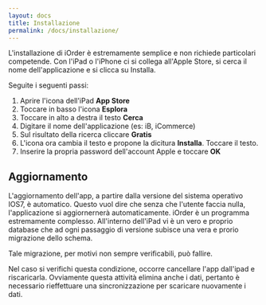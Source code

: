 ```yaml
---
layout: docs
title: Installazione
permalink: /docs/installazione/
---
```


L'installazione di iOrder è estremamente semplice e non richiede particolari competende.
Con l'iPad o l'iPhone ci si collega all'Apple Store, si cerca il nome dell'applicazione e si clicca su Installa.

Seguite i seguenti passi:

1. Aprire l'icona dell'iPad **App Store**
2. Toccare in basso l'icona **Esplora**
3. Toccare in alto a destra il testo **Cerca**
4. Digitare il nome dell'applicazione (es: iB, iCommerce)
5. Sul risultato della ricerca cliccare **Gratis**
6. L'icona ora cambia il testo e propone la dicitura **Installa**. Toccare il testo.
7. Inserire la propria password dell'account Apple e toccare **OK**

## Aggiornamento

L'aggiornamento dell'app, a partire dalla versione del sistema operativo IOS7, è automatico.
Questo vuol dire che senza che l'utente faccia nulla, l'applicazione si aggiornernerà automaticamente.
iOrder è un programma estremamente complesso.
All'interno dell'iPad vi è un vero e proprio database che ad ogni passaggio di versione subisce una vera e prorio migrazione dello schema.

Tale migrazione, per motivi non sempre verificabili, può fallire.

Nel caso si verifichi questa condizione, occorre cancellare l'app dall'ipad e riscaricarla.
Ovviamente questa attività elimina anche i dati, pertanto è necessario rieffettuare una sincronizzazione per scaricare nuovamente i dati.
